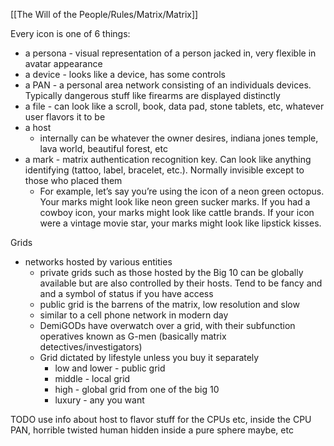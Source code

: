 [[The Will of the People/Rules/Matrix/Matrix]]

Every icon is one of 6 things:
- a persona - visual representation of a person jacked in, very flexible in avatar appearance
- a device - looks like a device, has some controls
- a PAN - a personal area network consisting of an individuals devices. Typically dangerous stuff like firearms are displayed distinctly
- a file - can look like a scroll, book, data pad, stone tablets, etc, whatever user flavors it to be
- a host
	- internally can be whatever the owner desires, indiana jones temple, lava world, beautiful forest, etc
- a mark - matrix authentication recognition key. Can look like anything identifying (tattoo, label, bracelet, etc.). Normally invisible except to those who placed them
	- For example, let’s say you’re using the icon of a neon green octopus. Your marks might look like neon green sucker marks. If you had a cowboy icon, your marks might look like cattle brands. If your icon were a vintage movie star, your marks might look like lipstick kisses.

Grids
- networks hosted by various entities
	- private grids such as those hosted by the Big 10 can be globally available but are also controlled by their hosts. Tend to be fancy and and a symbol of status if you have access
	- public grid is the barrens of the matrix, low resolution and slow
	- similar to a cell phone network in modern day
	- DemiGODs have overwatch over a grid, with their subfunction operatives known as G-men (basically matrix detectives/investigators)
	- Grid dictated by lifestyle unless you buy it separately
		- low and lower - public grid
		- middle - local grid
		- high - global grid from one of the big 10
		- luxury - any you want

TODO use info about host to flavor stuff for the CPUs etc, inside the CPU PAN, horrible twisted human hidden inside a pure sphere maybe, etc